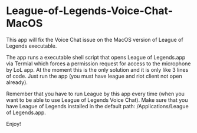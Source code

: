 # League-of-Legends-Voice-Chat-MacOS

This app will fix the Voice Chat issue on the MacOS version of League of Legends executable.

The app runs a executable shell script that opens League of Legends.app via Termial which forces a permission request for access to the microphone by LoL app.
At the moment this is the only solution and it is only like 3 lines of code.
Just run the app (you must have league and riot client not open already).

Remember that you have to run League by this app every time (when you want to be able to use League of Legends Voice Chat).
Make sure that you have League of Legends installed in the default path: /Applications/League of Legends.app.

Enjoy!
